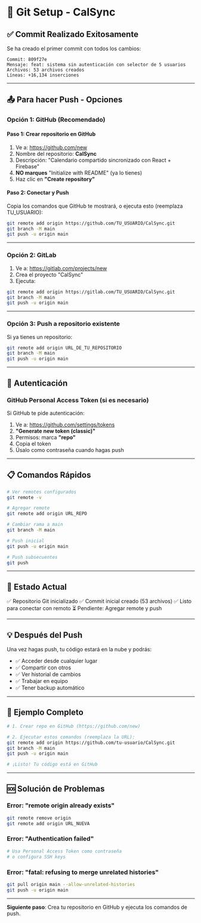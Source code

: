 # 🚀 Git Setup - CalSync

## ✅ Commit Realizado Exitosamente

Se ha creado el primer commit con todos los cambios:

```
Commit: 809f27e
Mensaje: feat: sistema sin autenticación con selector de 5 usuarios
Archivos: 53 archivos creados
Líneas: +16,134 inserciones
```

---

## 📤 Para hacer Push - Opciones

### Opción 1: GitHub (Recomendado)

#### Paso 1: Crear repositorio en GitHub

1. Ve a: https://github.com/new
2. Nombre del repositorio: **CalSync**
3. Descripción: "Calendario compartido sincronizado con React + Firebase"
4. **NO marques** "Initialize with README" (ya lo tienes)
5. Haz clic en **"Create repository"**

#### Paso 2: Conectar y Push

Copia los comandos que GitHub te mostrará, o ejecuta esto (reemplaza TU_USUARIO):

```bash
git remote add origin https://github.com/TU_USUARIO/CalSync.git
git branch -M main
git push -u origin main
```

---

### Opción 2: GitLab

1. Ve a: https://gitlab.com/projects/new
2. Crea el proyecto "CalSync"
3. Ejecuta:

```bash
git remote add origin https://gitlab.com/TU_USUARIO/CalSync.git
git branch -M main
git push -u origin main
```

---

### Opción 3: Push a repositorio existente

Si ya tienes un repositorio:

```bash
git remote add origin URL_DE_TU_REPOSITORIO
git branch -M main
git push -u origin main
```

---

## 🔑 Autenticación

### GitHub Personal Access Token (si es necesario)

Si GitHub te pide autenticación:

1. Ve a: https://github.com/settings/tokens
2. **"Generate new token (classic)"**
3. Permisos: marca **"repo"**
4. Copia el token
5. Úsalo como contraseña cuando hagas push

---

## 📋 Comandos Rápidos

```bash
# Ver remotes configurados
git remote -v

# Agregar remote
git remote add origin URL_REPO

# Cambiar rama a main
git branch -M main

# Push inicial
git push -u origin main

# Push subsecuentes
git push
```

---

## 🎯 Estado Actual

✅ Repositorio Git inicializado
✅ Commit inicial creado (53 archivos)
✅ Listo para conectar con remoto
⏳ Pendiente: Agregar remote y push

---

## 💡 Después del Push

Una vez hagas push, tu código estará en la nube y podrás:

- ✅ Acceder desde cualquier lugar
- ✅ Compartir con otros
- ✅ Ver historial de cambios
- ✅ Trabajar en equipo
- ✅ Tener backup automático

---

## 📝 Ejemplo Completo

```bash
# 1. Crear repo en GitHub (https://github.com/new)

# 2. Ejecutar estos comandos (reemplaza la URL):
git remote add origin https://github.com/tu-usuario/CalSync.git
git branch -M main
git push -u origin main

# ¡Listo! Tu código está en GitHub
```

---

## 🆘 Solución de Problemas

### Error: "remote origin already exists"
```bash
git remote remove origin
git remote add origin URL_NUEVA
```

### Error: "Authentication failed"
```bash
# Usa Personal Access Token como contraseña
# o configura SSH keys
```

### Error: "fatal: refusing to merge unrelated histories"
```bash
git pull origin main --allow-unrelated-histories
git push -u origin main
```

---

**Siguiente paso**: Crea tu repositorio en GitHub y ejecuta los comandos de push.


